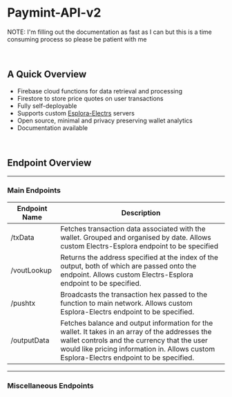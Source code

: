 # Paymint-API-v2

NOTE: I'm filling out the documentation as fast as I can but this is a time consuming process so please be patient with me

</br>

## A Quick Overview

- Firebase cloud functions for data retrieval and processing
- Firestore to store price quotes on user transactions
- Fully self-deployable
- Supports custom [Esplora-Electrs](https://github.com/Blockstream/electrs) servers
- Open source, minimal and privacy preserving wallet analytics
- Documentation available

</br>

## Endpoint Overview

---

### Main Endpoints

| Endpoint Name | Description                                                                                                                                                                                                                                |
| ------------- | ------------------------------------------------------------------------------------------------------------------------------------------------------------------------------------------------------------------------------------------ |
| /txData       | Fetches transaction data associated with the wallet. Grouped and organised by date. Allows custom Electrs-Esplora endpoint to be specified                                                                                                 |
| /voutLookup   | Returns the address specified at the index of the output, both of which are passed onto the endpoint. Allows custom Electrs-Esplora endpoint to be specified.                                                                              |
| /pushtx       | Broadcasts the transaction hex passed to the function to main network. Allows custom Esplora-Electrs endpoint to be specified.                                                                                                             |
| /outputData   | Fetches balance and output information for the wallet. It takes in an array of the addresses the wallet controls and the currency that the user would like pricing information in. Allows custom Esplora-Electrs endpoint to be specified. |

---

### Miscellaneous Endpoints

</br>

